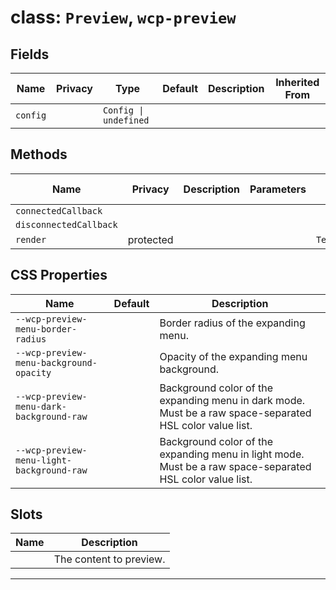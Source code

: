 # class: `Preview`, `wcp-preview`

## Fields

| Name     | Privacy | Type                  | Default | Description | Inherited From |
| -------- | ------- | --------------------- | ------- | ----------- | -------------- |
| `config` |         | `Config \| undefined` |         |             |                |

## Methods

| Name                   | Privacy   | Description | Parameters | Return           | Inherited From |
| ---------------------- | --------- | ----------- | ---------- | ---------------- | -------------- |
| `connectedCallback`    |           |             |            |                  |                |
| `disconnectedCallback` |           |             |            |                  |                |
| `render`               | protected |             |            | `TemplateResult` |                |

## CSS Properties

| Name                                      | Default | Description                                                                                               |
| ----------------------------------------- | ------- | --------------------------------------------------------------------------------------------------------- |
| `--wcp-preview-menu-border-radius`        |         | Border radius of the expanding menu.                                                                      |
| `--wcp-preview-menu-background-opacity`   |         | Opacity of the expanding menu background.                                                                 |
| `--wcp-preview-menu-dark-background-raw`  |         | Background color of the expanding menu in dark mode. Must be a raw space-separated HSL color value list.  |
| `--wcp-preview-menu-light-background-raw` |         | Background color of the expanding menu in light mode. Must be a raw space-separated HSL color value list. |

## Slots

| Name | Description             |
| ---- | ----------------------- |
|      | The content to preview. |

<hr/>
